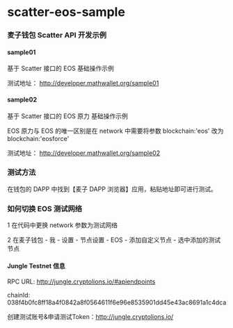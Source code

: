 # scatter-eos-sample

### 麦子钱包 Scatter API 开发示例

#### sample01

基于 Scatter 接口的 EOS 基础操作示例

测试地址：
http://developer.mathwallet.org/sample01

#### sample02

基于 Scatter 接口的 EOS 原力 基础操作示例

EOS 原力与 EOS 的唯一区别是在 network 中需要将参数 blockchain:'eos' 改为 blockchain:'eosforce'

测试地址：
http://developer.mathwallet.org/sample02

### 测试方法

在钱包的 DAPP 中找到【麦子 DAPP 浏览器】应用，粘贴地址即可进行测试。

### 如何切换 EOS 测试网络

1 在代码中更换 network 参数为测试网络

2 在麦子钱包 - 我 - 设置 - 节点设置 - EOS - 添加自定义节点 - 选中添加的测试节点

#### Jungle Testnet 信息

RPC URL: http://jungle.cryptolions.io/#apiendpoints

chainId: 038f4b0fc8ff18a4f0842a8f0564611f6e96e8535901dd45e43ac8691a1c4dca

创建测试账号&申请测试Token：http://jungle.cryptolions.io/

